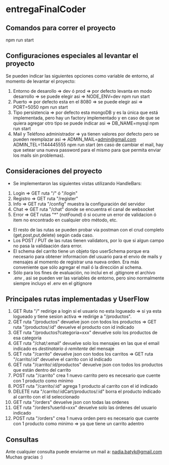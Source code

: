 # entregaFinalCoder

## Comandos para correr el proyecto
npm run start

## Configuraciones especiales al levantar el proyecto
Se pueden indicar las siguientes opciones como variable de entorno, al momento de levantar el proyecto:
1. Entorno de desarollo => dev ó prod => por defecto levanta en modo desarrollo => se puede elegir asi => NODE_ENV=dev npm run start
2. Puerto => por defecto esta en el 8080 => se puede elegir asi => PORT=5050 npm run start
3. Tipo persistencia => por defecto esta mongoDB y es la única que está implementada, pero hay un factory implementado y en caso de que se quiera agregar otro tipo se puede indicar asi => DB_NAME=mysql npm run start
4. Mail y Teléfono administrador => ya tienen valores por defecto pero se pueden reemplazar asi => ADMIN_MAIL=admin@gmail.com ADMIN_TEL=1144445555 npm run start (en caso de cambiar el mail, hay que setear una nueva password para el mismo para que permita enviar los mails sin problemas).

## Consideraciones del proyecto

- Se implementaron las siguientes vistas utilizando HandleBars:
1. Login => GET ruta "/" ó "/login"
2. Registro => GET ruta "/register"
3. Info => GET ruta "/config" muestra la configuración del servidor
4. Chat => GET ruta "/chat" donde se encuentra el canal de websocket
5. Error => GET rutas "*" (notFound) ó si ocurre un error de validacion ó item no encontrado en cualquier otro método, etc. 

- El resto de las rutas se pueden probar via postman con el crud completo (get,post,put,delete) según cada caso.
- Los POST / PUT de las rutas tienen validators, por lo que si algun campo no pasa la validaación dara error.
- El schema del carrito tiene un objeto tipo userSchema porque era necesario para obtener informacion del usuario para el envio de mails y mensajes al momento de registrar una nueva orden. Era más conveniente que sólo agregar el mail ó la dirección al schema.
- Sólo para los fines de evaluación, no incluí en el .gitignore el archivo .env , asi se pueden ver las variables de entorno, pero sino normalmente siempre incluyo el .env en el gitignore

## Principales rutas implementadas y UserFlow

1. GET Ruta "/" redirige a login si el usuario no esta logueado => si ya esta logueado y tiene sesion activa => redirige a "/productos". 
2. GET ruta "/productos" devuelve json con todos los productos =>  GET ruta "/productos/:id" devuelve el producto con id indicado
3. GET ruta "/productos?categoria=xxx" devuelve solo los productos de esa categoria
4. GET ruta "/chat/:email" devuelve solo los mensajes en las que el email indicado es *destinatario ó remitente* del mensaje
5. GET ruta "/carrito" devuelve json con todos los carritos =>  GET ruta "/carrito/:id" devuelve el carrito con id indicado
5. GET ruta "/carrito/:id/productos" devuelve json con todos los productos que están dentro del carrito
6. POST ruta "/carrito" crea 1 nuevo carrito pero es necesario que cuente con 1 producto como minimo
7. POST ruta "/carrito/:id" agrega 1 producto al carrito con el id indicado
8. DELETE ruta "/carrito/:idCart/productos/:id" borra el producto indicado al carrito con el id seleccionado
9. GET ruta "/orders" devuelve json con todas las ordenes
10. GET ruta "/orders?userId=xxx" devuelve solo las órdenes del usuario indicado
11. POST ruta "/orders" crea 1 nueva orden pero es necesario que cuente con 1 producto como minimo => ya que tiene un carrito adentro

## Consultas
Ante cualquier consulta puede enviarme un mail a: nadia.batyk@gmail.com
Muchas gracias :)
